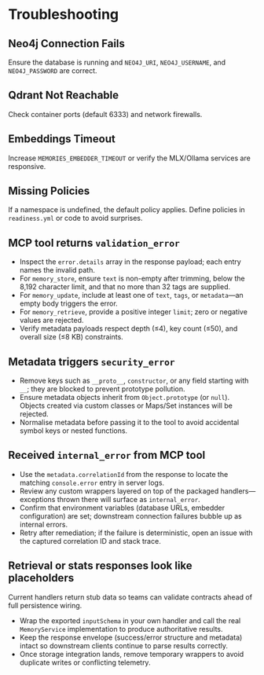 # Troubleshooting

## Neo4j Connection Fails
Ensure the database is running and `NEO4J_URI`, `NEO4J_USERNAME`, and `NEO4J_PASSWORD` are correct.

## Qdrant Not Reachable
Check container ports (default 6333) and network firewalls.

## Embeddings Timeout
Increase `MEMORIES_EMBEDDER_TIMEOUT` or verify the MLX/Ollama services are responsive.

## Missing Policies
If a namespace is undefined, the default policy applies. Define policies in `readiness.yml` or code to avoid surprises.

## MCP tool returns `validation_error`
- Inspect the `error.details` array in the response payload; each entry names the invalid path.
- For `memory_store`, ensure `text` is non-empty after trimming, below the 8,192 character limit, and that no more than 32 tags are supplied.
- For `memory_update`, include at least one of `text`, `tags`, or `metadata`—an empty body triggers the error.
- For `memory_retrieve`, provide a positive integer `limit`; zero or negative values are rejected.
- Verify metadata payloads respect depth (≤4), key count (≤50), and overall size (≤8 KB) constraints.

## Metadata triggers `security_error`
- Remove keys such as `__proto__`, `constructor`, or any field starting with `__`; they are blocked to prevent prototype pollution.
- Ensure metadata objects inherit from `Object.prototype` (or `null`). Objects created via custom classes or Maps/Set instances will be rejected.
- Normalise metadata before passing it to the tool to avoid accidental symbol keys or nested functions.

## Received `internal_error` from MCP tool
- Use the `metadata.correlationId` from the response to locate the matching `console.error` entry in server logs.
- Review any custom wrappers layered on top of the packaged handlers—exceptions thrown there will surface as `internal_error`.
- Confirm that environment variables (database URLs, embedder configuration) are set; downstream connection failures bubble up as internal errors.
- Retry after remediation; if the failure is deterministic, open an issue with the captured correlation ID and stack trace.

## Retrieval or stats responses look like placeholders
Current handlers return stub data so teams can validate contracts ahead of full persistence wiring.
- Wrap the exported `inputSchema` in your own handler and call the real `MemoryService` implementation to produce authoritative results.
- Keep the response envelope (success/error structure and metadata) intact so downstream clients continue to parse results correctly.
- Once storage integration lands, remove temporary wrappers to avoid duplicate writes or conflicting telemetry.
